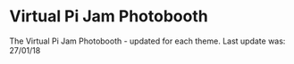 # Virtual Pi Jam Photobooth
The Virtual Pi Jam Photobooth - updated for each theme. Last update was: 27/01/18
